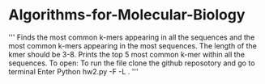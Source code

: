 # Algorithms-for-Molecular-Biology
'''
Finds the most common k-mers appearing in all the sequences and  the most common k-mers appearing in the most sequences. The length of the kmer should be 3-8. Prints the top 5 most common k-mer within all the sequences.
To open: To run the file clone the github reposotory and go to terminal Enter Python hw2.py -F <filename> -L <kmer>.
'''
